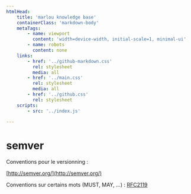 ```yaml
---
htmlHead:
    title: 'marlou knowledge base' 
    containerClass: 'markdown-body'
    metaTags:
        - name: viewport
          content: 'width=device-width, initial-scale=1, minimal-ui'
        - name: robots
          content: none
    links:
        - href: '../github-markdown.css'
          rel: stylesheet
          media: all
        - href: '../main.css'
          rel: stylesheet
          media: all
        - href: '../github.css'
          rel: stylesheet
    scripts:
        - src: '../index.js'

---
```


# semver

Conventions pour le versionning :

[http://semver.org/](http://semver.org/)

Conventions sur certains mots (MUST, MAY, ...) : [RFC2119](http://tools.ietf.org/html/rfc2119)
